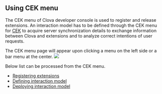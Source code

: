 ## Using CEK menu
The CEK menu of Clova developer console is used to register and release extensions. An interaction model has to be defined through the CEK menu for [CEK](/CEK/CEK_Overview.md#WhatisCEK) to acquire server synchronization details to exchange information between Clova and extensions and to analyze correct intentions of user requests.

The CEK menu page will appear upon clicking a menu on the left side or a bar menu at the center.
![](/DevConsole/Resources/Images/DevConsole-Entering_CEK_Menu.png)

Below list can be processed from the CEK menu.
* [Registering extensions](/DevConsole/Guides/CEK/Register_Extension.md)
* [Defining interaction model](/DevConsole/Guides/CEK/Define_Interaction_Model.md)
* [Deploying interaction model](/DevConsole/Guides/CEK/Deploy_Extension.md)